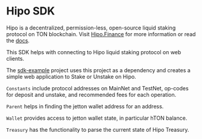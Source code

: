 # Hipo SDK

Hipo is a decentralized, permission-less, open-source liquid staking protocol on TON blockchain. Visit [Hipo.Finance](https://hipo.finance) for more information or read the [docs](https://docs.hipo.finance).

This SDK helps with connecting to Hipo liquid staking protocol on web clients.

The [sdk-example](https://github.com/HipoFinance/sdk-example) project uses this project as a dependency and creates a simple web application to Stake or Unstake on Hipo.

`Constants` include protocol addresses on MainNet and TestNet, op-codes for deposit and unstake, and recommended fees for each operation.

`Parent` helps in finding the jetton wallet address for an address.

`Wallet` provides access to jetton wallet state, in particular hTON balance.

`Treasury` has the functionality to parse the current state of Hipo Treasury.
